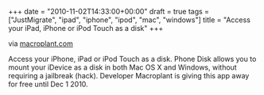 +++
date = "2010-11-02T14:33:00+00:00"
draft = true
tags = ["JustMigrate", "ipad", "iphone", "ipod", "mac", "windows"]
title = "Access your iPad, iPhone or iPod Touch as a disk"
+++
<div class="posterous_bookmarklet_entry">
      <div class='p_embed p_image_embed'>
<img alt="" src="http://www.macroplant.com/phonedisk/../img/headerArea/AppTitleTexts/iPhone_Disk.png" />
</div>
<div class="posterous_quote_citation">via <a href="http://www.macroplant.com/phonedisk/">macroplant.com</a></div>
    <p>Access your iPhone, iPad or iPod Touch as a disk. Phone Disk allows you to mount your iDevice as a disk in both Mac OS X and Windows, without requiring a jailbreak (hack). Developer Macroplant is giving this app away for free until Dec 1 2010.</p></div>